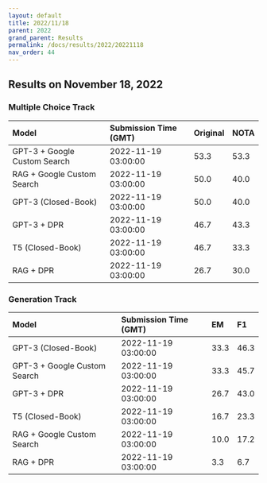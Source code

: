```yaml
---
layout: default
title: 2022/11/18
parent: 2022
grand_parent: Results
permalink: /docs/results/2022/20221118
nav_order: 44
---
```


## Results on November 18, 2022

### Multiple Choice Track

| Model        | Submission Time (GMT) | Original | NOTA | 
|:-------------|:---------|:---------|:-----|
|GPT-3 + Google Custom Search|2022-11-19 03:00:00|53.3|53.3|
|RAG + Google Custom Search|2022-11-19 03:00:00|50.0|40.0|
|GPT-3 (Closed-Book)|2022-11-19 03:00:00|50.0|40.0|
|GPT-3 + DPR|2022-11-19 03:00:00|46.7|43.3|
|T5 (Closed-Book)|2022-11-19 03:00:00|46.7|33.3|
|RAG + DPR|2022-11-19 03:00:00|26.7|30.0|



### Generation Track

| Model        | Submission Time (GMT) | EM | F1 | 
|:-------------|:---------|:---------|:-----|
|GPT-3 (Closed-Book)|2022-11-19 03:00:00|33.3|46.3|
|GPT-3 + Google Custom Search|2022-11-19 03:00:00|33.3|45.7|
|GPT-3 + DPR|2022-11-19 03:00:00|26.7|43.0|
|T5 (Closed-Book)|2022-11-19 03:00:00|16.7|23.3|
|RAG + Google Custom Search|2022-11-19 03:00:00|10.0|17.2|
|RAG + DPR|2022-11-19 03:00:00|3.3|6.7|


